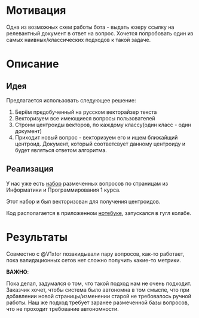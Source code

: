 # Мотивация

Одна из возможных схем работы бота - выдать юзеру ссылку на релевантный документ в ответ на вопрос. 
Хочется попробовать один из самых наивных/классических подходов к такой задаче.

# Описание

## Идея 

Предлагается использовать следующее решение:

1. Берём предобученный на русском векторайзер текста
2. Векторизуем все имеющиеся вопросы пользователей
3. Строим центроиды векторов, по каждому классу(один класс - один документ)
4. Приходит новый вопрос - векторизуем его и ищем ближайщий центроид. Документ, который соответсвует данному центроиду и будет являться ответом алгоритма.

## Реализация 

У нас уже есть [набор](https://drive.google.com/file/d/1NKoxe-KUirKp91yLZhCz63QFCTXEGPoo/view) размеченных вопросов по страницам из Информатики и Программирования 1 курса. 

Этот набор и был векторизован для получения центроидов. 

Код располагается в приложенном [нотебуке](./moevm_bot_centrs.ipynb), запускался в гугл колабе.

# Результаты

Совместно с @V1xtor позакидывали пару вопросов, как-то работает, пока валидационных сетов нет сложно получить какие-то метрики.

**ВАЖНО**: 

Пока делал, задумался о том, что такой подход нам не очень подходит. Заказчик хочет, чтобы система было автономна в том смысле, что при добавлении новой страницы/изменении старой не требовалось ручной работы. Наш же подход требует заранее размеченной базы вопросов, что не проходит требование автономности.
